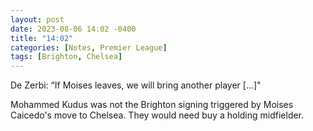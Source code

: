 ```yaml
---
layout: post
date: 2023-08-06 14:02 -0400
title: "14:02"
categories: [Notes, Premier League]
tags: [Brighton, Chelsea]
---
```


De Zerbi: “If Moises leaves, we will bring another player [...]"

Mohammed Kudus was not the Brighton signing triggered by Moises Caicedo's move to Chelsea. They would need buy a holding midfielder.


